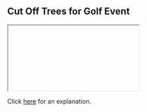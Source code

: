 ##  Cut Off Trees for Golf Event 

<iframe></iframe>

Click [here](Explanation.md) for an explanation.

